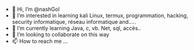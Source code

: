 - 👋 Hi, I’m @nashGol
- 👀 I’m interested in learning kali Linux, termux, programmation, hacking, security informatique, réseau informatique and..... 
- 🌱 I’m currently learning Java, c, vb. Net, sql, accès.. 
- 💞️ I’m looking to collaborate on this way 
- 📫 How to reach me ...

<!---
nashGol/nashGol is a ✨ special ✨ repository because its `README.md` (this file) appears on your GitHub profile.
You can click the Preview link to take a look at your changes.
--->
